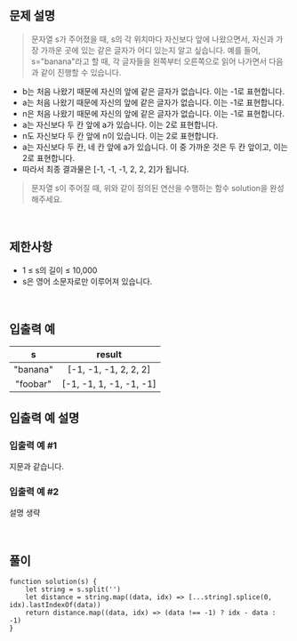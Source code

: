 ## 문제 설명

> 문자열 s가 주어졌을 때, s의 각 위치마다 자신보다 앞에 나왔으면서, 자신과 가장 가까운 곳에 있는 같은 글자가 어디 있는지 알고 싶습니다.
예를 들어, s="banana"라고 할 때,  각 글자들을 왼쪽부터 오른쪽으로 읽어 나가면서 다음과 같이 진행할 수 있습니다.

- b는 처음 나왔기 때문에 자신의 앞에 같은 글자가 없습니다. 이는 -1로 표현합니다.
- a는 처음 나왔기 때문에 자신의 앞에 같은 글자가 없습니다. 이는 -1로 표현합니다.
- n은 처음 나왔기 때문에 자신의 앞에 같은 글자가 없습니다. 이는 -1로 표현합니다.
- a는 자신보다 두 칸 앞에 a가 있습니다. 이는 2로 표현합니다.
- n도 자신보다 두 칸 앞에 n이 있습니다. 이는 2로 표현합니다.
- a는 자신보다 두 칸, 네 칸 앞에 a가 있습니다. 이 중 가까운 것은 두 칸 앞이고, 이는 2로 표현합니다.
- 따라서 최종 결과물은 [-1, -1, -1, 2, 2, 2]가 됩니다.

> 문자열 s이 주어질 때, 위와 같이 정의된 연산을 수행하는 함수 solution을 완성해주세요.

<br>

## 제한사항

- 1 ≤ s의 길이 ≤ 10,000
- s은 영어 소문자로만 이루어져 있습니다.

<br>

## 입출력 예

|s	|result|
|:-:|:-:|
|"banana"	|[-1, -1, -1, 2, 2, 2]|
|"foobar"	|[-1, -1, 1, -1, -1, -1]|

## 입출력 예 설명

### 입출력 예 #1

지문과 같습니다.

### 입출력 예 #2

설명 생략

<br>

## 풀이

```
function solution(s) {
    let string = s.split('')
    let distance = string.map((data, idx) => [...string].splice(0, idx).lastIndexOf(data))
    return distance.map((data, idx) => (data !== -1) ? idx - data : -1)
}
```